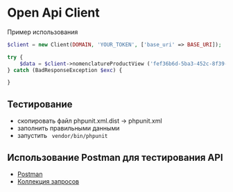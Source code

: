 # Open Api Client

Пример использования
```php
$client = new Client(DOMAIN, 'YOUR_TOKEN', ['base_uri' => BASE_URI]);

try {
    $data = $client->nomenclatureProductView ('fef36b6d-5ba3-452c-8f39-22a75912b674');
} catch (BadResponseException $exc) {

}
```

## Тестирование
- скопировать файл phpunit.xml.dist -> phpunit.xml
- заполнить правильными данными
- запустить ` vendor/bin/phpunit`


## Использование Postman для тестирования API
- [Postman](https://www.getpostman.com/apps)
- [Коллекция запросов](./postman/Collection.json)

